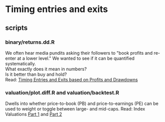 # Timing entries and exits

## scripts
### binary/returns.dd.R
We often hear media pundits asking their followers to "book profits and re-enter at a lower level." We wanted to see if it can be quantified systematically.\
What exactly does it mean in numbers?\
Is it better than buy and hold?\
Read: [Timing Entries and Exits based on Profits and Drawdowns](https://stockviz.biz/2018/10/25/timing-entries-and-exits-based-on-profits-and-drawdowns/)

### valuation/plot.diff.R and valuation/backtest.R
Dwells into whether price-to-book (PB) and price-to-earnings (PE) can be used to weight or toggle between large- and mid-caps.
Read: Index Valuations [Part 1](https://stockviz.biz/2019/03/08/index-valuations-part-i/) and [Part 2](https://stockviz.biz/2019/03/13/index-valuations-part-ii/)
